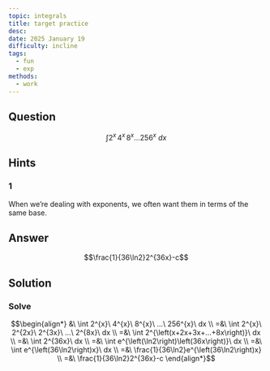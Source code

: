```yaml
---
topic: integrals
title: target practice
desc: 
date: 2025 January 19
difficulty: incline
tags:
  - fun
  - exp
methods:
  - work
---
```



## Question
```math
\int
  2^x \, 4^x \, 8^x ... 256^x
\ dx
```


## Hints

### 1
When we’re dealing with exponents, we often want them in terms of the same base.


## Answer
```math
\frac{1}{36\ln2}2^{36x}-c
```


## Solution

### Solve
```math
\begin{align*}
  &\ \int 2^{x}\ 4^{x}\ 8^{x}\ ...\ 256^{x}\ dx
  \\ =&\ \int 2^{x}\ 2^{2x}\ 2^{3x}\ ...\ 2^{8x}\ dx
  \\ =&\ \int 2^{\left(x+2x+3x+...+8x\right)}\ dx
  \\ =&\ \int 2^{36x}\ dx
  \\ =&\ \int e^{\left(\ln2\right)\left(36x\right)}\ dx
  \\ =&\ \int e^{\left(36\ln2\right)x}\ dx
  \\ =&\ \frac{1}{36\ln2}e^{\left(36\ln2\right)x}
  \\ =&\ \frac{1}{36\ln2}2^{36x}-c
\end{align*}
```
